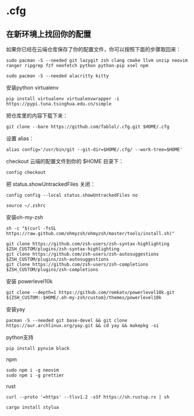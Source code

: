 # .cfg


## 在新环境上找回你的配置
如果你已经在云端仓库保存了你的配置文件，你可以按照下面的步骤取回来：

```
sudo pacman -S --needed git lazygit zsh clang cmake llvm unzip neovim ranger ripgrep fzf neofetch python python-pip xsel npm
```
```
sudo pacman -S --needed alacritty kitty
```

安装python virtualenv
```
pip install virtualenv virtualenvwrapper -i https://pypi.tuna.tsinghua.edu.cn/simple
```
把仓库里的内容下载下来：

```
git clone --bare https://github.com/fablol/.cfg.git $HOME/.cfg
```

设置 alias：

```
alias config='/usr/bin/git --git-dir=$HOME/.cfg/ --work-tree=$HOME'
```

checkout 云端的配置文件到你的 $HOME 目录下：

```
config checkout
```
把 status.showUntrackedFiles 关闭：
```
config config --local status.showUntrackedFiles no
```
```
source ~/.zshrc
```
安装oh-my-zsh
```
sh -c "$(curl -fsSL https://raw.github.com/ohmyzsh/ohmyzsh/master/tools/install.sh)"
```
```
git clone https://github.com/zsh-users/zsh-syntax-highlighting $ZSH_CUSTOM/plugins/zsh-syntax-highlighting
git clone https://github.com/zsh-users/zsh-autosuggestions $ZSH_CUSTOM/plugins/zsh-autosuggestions
git clone https://github.com/zsh-users/zsh-completions $ZSH_CUSTOM/plugins/zsh-completions
```
安装 powerlevel10k
```
git clone --depth=1 https://github.com/romkatv/powerlevel10k.git ${ZSH_CUSTOM:-$HOME/.oh-my-zsh/custom}/themes/powerlevel10k
```
安装yay
```
pacman -S --needed git base-devel && git clone https://aur.archlinux.org/yay.git && cd yay && makepkg -si
```
python支持
```
pip install pynvim black
```
npm
```
sudo npm i -g neovim
sudo npm i -g prettier
```
rust
```
curl --proto '=https' --tlsv1.2 -sSf https://sh.rustup.rs | sh
```
```
cargo install stylua
```
